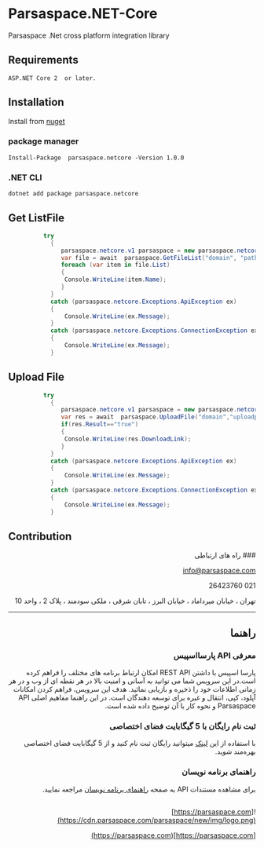 # Parsaspace.NET-Core
   Parsaspace .Net cross platform integration library
## Requirements
    ASP.NET Core 2  or later.
## Installation
  Install from [nuget](https://www.nuget.org/packages/parsaspace.netcore/)
  ### package manager
    Install-Package  parsaspace.netcore -Version 1.0.0
  ### .NET CLI
    dotnet add package parsaspace.netcore
	
## Get ListFile

```c#
          try 
            {
               parsaspace.netcore.v1 parsaspace = new parsaspace.netcore.v1("your token");
               var file = await  parsaspace.GetFileList("domain", "path");
               foreach (var item in file.List)
               {
                Console.WriteLine(item.Name);
               }
            }
            catch (parsaspace.netcore.Exceptions.ApiException ex)
            {
                Console.WriteLine(ex.Message);
            }
            catch (parsaspace.netcore.Exceptions.ConnectionException ex)
            {
                Console.WriteLine(ex.Message);
            }  
```

## Upload File
```c#
          try 
            {
               parsaspace.netcore.v1 parsaspace = new parsaspace.netcore.v1("your token");
               var res = await  parsaspace.UploadFile("domain","uploadpath","filepath");
               if(res.Result=="true")
			   {
			    Console.WriteLine(res.DownloadLink);
			   }
            }
            catch (parsaspace.netcore.Exceptions.ApiException ex)
            {
                Console.WriteLine(ex.Message);
            }
            catch (parsaspace.netcore.Exceptions.ConnectionException ex)
            {
                Console.WriteLine(ex.Message);
            }  
```


## Contribution

<div dir='rtl'>
### راه های ارتباطی 

<a href="mailto:info@parsaspace.com" target="_top">info@parsaspace.com</a>

021 26423760  

تهران ، خیابان میرداماد ، خیابان البرز ، تابان شرقی ، ملکی سودمند ، پلاک 2 ، واحد 10
</div>

<hr>

<div dir='rtl'>
	
## راهنما

### معرفی API پارسااسپیس

پارسا اسپیس با داشتن REST API امکان ارتباط برنامه های مختلف را فراهم کرده است.در این سرویس شما می توانید به آسانی و امنیت بالا در هر نقطه ای از وب و در هر زمانی اطلاعات خود را ذخیره و بازیابی نمائید. هدف این سرویس، فراهم کردن امکانات آپلود، کپی، انتقال و غیره برای توسعه دهندگان است. در این راهنما مفاهیم اصلی API Parsaspace و نحوه کار با آن توضیح داده شده است.

### ثبت نام رایگان با 5 گیگابایت فضای اختصاصی

با استفاده از این [لینک](https://parsaspace.com/register) میتوانید رایگان ثبت نام کنید و از 5 گیگابایت فضای اختصاصی بهره‌مند شوید.

### راهنمای برنامه نویسان

برای مشاهده مستندات API به صفحه [راهنمای برنامه نویسان](https://api.parsaspace.com/) مراجعه نمایید.


##
![https://parsaspace.com](https://cdn.parsaspace.com/parsaspace/new/img/logo.png)		

[https://parsaspace.com](https://parsaspace.com)	

</div>


            

  
